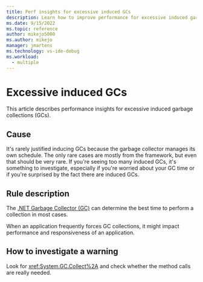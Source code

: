 ```yaml
---
title: Perf insights for excessive induced GCs
description: Learn how to improve performance for excessive induced garbage collections
ms.date: 9/15/2022
ms.topic: reference
author: mikejo5000
ms.author: mikejo
manager: jmartens
ms.technology: vs-ide-debug
ms.workload: 
  - multiple
---
```


# Excessive induced GCs

This article describes performance insights for excessive induced garbage collections (GCs).

## Cause

It's rarely justified inducing GCs because the garbage collector manages its own schedule. The only rare cases are mostly from the framework, but even that should be very rare. If you're seeing too many induced GCs, it's something to investigate, especially if you're worried about your GC time or if you're surprised by the fact there are induced GCs.

## Rule description

The [.NET Garbage Collector (GC)](/dotnet/standard/garbage-collection/) can determine the best time to perform a collection in most cases.

When an application frequently forces GC collections, it might impact performance and responsiveness of an application.

## How to investigate a warning

Look for <xref:System.GC.Collect%2A> and check whether the method calls are really needed.
